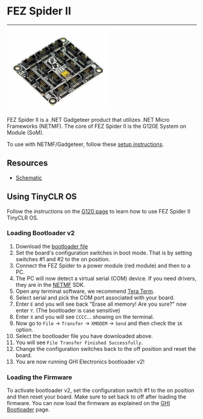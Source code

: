 # FEZ Spider II
---
![FEZ Spider II](images/fez-spider-ii.jpg)

FEZ Spider II is a .NET Gadgeteer product that utilizes .NET Micro Frameworks (NETMF). The core of FEZ Spider II is the G120E System on Module (SoM).

To use with NETMF/Gadgeteer, follow these [setup instructions](../../software/netmf/getting-started.md).

## Resources
* [Schematic](http://files.ghielectronics.com/downloads/Schematics/FEZ/FEZ%20Spider%20II%20Schematic.pdf)

## Using TinyCLR OS
Follow the instructions on the [G120 page](../scm/g120.md) to learn how to use FEZ Spider II TinyCLR OS.

### Loading Bootloader v2

1. Download the [bootloader file](../../software/loaders/ghi-bootloader.md)
2. Set the board's configuration switches in boot mode. That is by setting switches #1 and #2 to the on position.
3. Connect the FEZ Spider to a power module (red module) and then to a PC.
4. The PC will now detect a virtual serial (COM) device. If you need drivers, they are in the [NETMF](../../software/netmf/intro.md) SDK.
5. Open any terminal software, we recommend [Tera Term](http://ttssh2.osdn.jp/).
6. Select serial and pick the COM port associated with your board.
7. Enter `E` and you will see back "Erase all memory! Are you sure?" now enter `Y`. (The bootloader is case sensitive)
8. Enter `X` and you will see `CCCC`... showing on the terminal.
9. Now go to `File` -> `Transfer` -> `XMODEM` -> `Send` and then check the `1K` option.
10. Select the bootloader file you have downloaded above.
11. You will see `File Transfer Finished Successfully`.
12. Change the configuration switches back to the off position and reset the board.
13. You are now running GHI Electronics bootloader v2!

### Loading the Firmware

To activate bootloader v2, set the configuration switch #1 to the on position and then reset your board. Make sure to set back to off after loading the firmware.  You can now load the firmware as explained on the [GHI Bootloader](../../software/loaders/ghi-bootloader.md) page.
